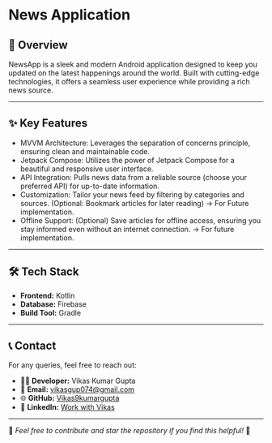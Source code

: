 # News Application

## 📌 Overview

NewsApp is a sleek and modern Android application designed to keep you updated on the latest happenings around the world. Built with cutting-edge technologies, it offers a seamless user experience while providing a rich news source.

---

## ✨ Key Features
-  MVVM Architecture: Leverages the separation of concerns principle, ensuring clean and maintainable code.
-  Jetpack Compose: Utilizes the power of Jetpack Compose for a beautiful and responsive user interface.<br>
-  API Integration: Pulls news data from a reliable source (choose your preferred API) for up-to-date information.<br>
-  Customization: Tailor your news feed by filtering by categories and sources. (Optional: Bookmark articles for later reading) -> For Future implementation.<br>
-  Offline Support: (Optional) Save articles for offline access, ensuring you stay informed even without an internet connection. -> For future implementation.<br>

---

## 🛠️ Tech Stack

- **Frontend:** Kotlin
- **Database:** Firebase
- **Build Tool:** Gradle

---

## 📞 Contact

For any queries, feel free to reach out:

- 👨‍💻 **Developer:** Vikas Kumar Gupta
- 📧 **Email:** vikasgup074@gmail.com
- 🌐 **GitHub:** [Vikas9kumargupta](https://github.com/Vikas9kumargupta)
- 🔗 **LinkedIn:** [Work with Vikas](https://www.linkedin.com/in/work-with-vikas/)

---

🌟 *Feel free to contribute and star the repository if you find this helpful!* 🌟

